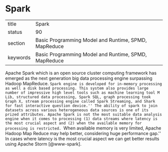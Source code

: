 # Spark


|          |                                                      |
| -------- | ---------------------------------------------------- |
| title    | Spark                                                | 
| status   | 90                                                   |
| section  | Basic Programming Model and Runtime, SPMD, MapReduce |
| keywords | Basic Programming Model and Runtime, SPMD, MapReduce |



Apache Spark which is an open source cluster computing framework has
emerged as the next generation big data processing engine surpassing
Hadoop MapReduce. ``Spark engine is developed for in-memory processing
as well a disk based processing. This system also provides large
number of impressive high level tools such as machine learning tool M
Lib, structured data processing, Spark SQL, graph processing took
Graph X, stream processing engine called Spark Streaming, and Shark
for fast interactive question device.'' The ability of spark to join
datasets across various heterogeneous data sources is one of its
prized attributes. Apache Spark is not the most suitable data analysis
engine when it comes to processing (1) data streams where latency is
the most crucial aspect and (2) when the available memory for
processing is restricted. ``When available memory is very limited,
Apache Hadoop Map Reduce may help better, considering huge performance
gap.'' In cases where latency is the most crucial aspect we can get
better results using Apache Storm [@www-spark].
     
